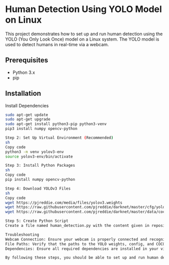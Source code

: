 # Human Detection Using YOLO Model on Linux

This project demonstrates how to set up and run human detection using the YOLO (You Only Look Once) model on a Linux system. The YOLO model is used to detect humans in real-time via a webcam.

## Prerequisites

- Python 3.x
- pip

## Installation

Install Dependencies

```sh
sudo apt-get update
sudo apt-get upgrade
sudo apt-get install python3-pip python3-venv
pip3 install numpy opencv-python

Step 2: Set Up Virtual Environment (Recommended)
sh
Copy code
python3 -m venv yolov3-env
source yolov3-env/bin/activate

Step 3: Install Python Packages
sh
Copy code
pip install numpy opencv-python

Step 4: Download YOLOv3 Files
sh
Copy code
wget https://pjreddie.com/media/files/yolov3.weights
wget https://raw.githubusercontent.com/pjreddie/darknet/master/cfg/yolov3.cfg
wget https://raw.githubusercontent.com/pjreddie/darknet/master/data/coco.names

Step 5: Create Python Script
Create a file named human_detection.py with the content given in repository

Troubleshooting
Webcam Connection: Ensure your webcam is properly connected and recognized by the system.
File Paths: Verify that the paths to the YOLO weights, config, and COCO names files are correct in the script.
Dependencies: Ensure all required dependencies are installed in your virtual environment.

By following these steps, you should be able to set up and run human detection using the YOLO model on a Linux system successfully. If you encounter any issues, please report
